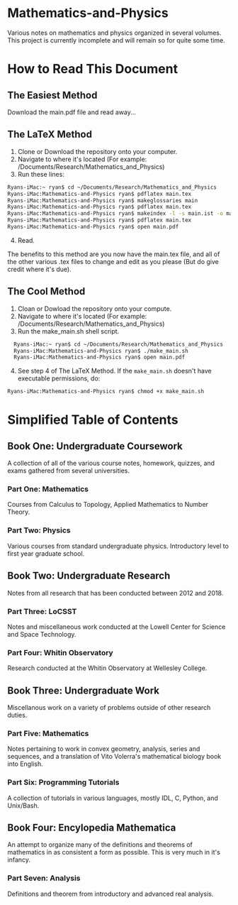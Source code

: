 # Mathematics-and-Physics
Various notes on mathematics and physics organized in several volumes. This project is currently incomplete and will remain
so for quite some time.

# How to Read This Document
## The Easiest Method
Download the main.pdf file and read away...

## The LaTeX Method
  1. Clone or Download the repository onto your computer.
  2. Navigate to where it's located (For example: /Documents/Research/Mathematics_and_Physics)
  3. Run these lines:
  ```Bash
  Ryans-iMac:~ ryan$ cd ~/Documents/Research/Mathematics_and_Physics
  Ryans-iMac:Mathematics-and-Physics ryan$ pdflatex main.tex
  Ryans-iMac:Mathematics-and-Physics ryan$ makeglossaries main
  Ryans-iMac:Mathematics-and-Physics ryan$ pdflatex main.tex
  Ryans-iMac:Mathematics-and-Physics ryan$ makeindex -l -s main.ist -o main.gls main.glo
  Ryans-iMac:Mathematics-and-Physics ryan$ pdflatex main.tex
  Ryans-iMac:Mathematics-and-Physics ryan$ open main.pdf
  ```
  4. Read.

The benefits to this method are you now have the main.tex file, and all of the other various .tex files to change and
edit as you please (But do give credit where it's due).

## The Cool Method
1. Cloan or Dowload the repository onto your compute.
2. Navigate to where it's located (For example: /Documents/Research/Mathematics_and_Physics)
3. Run the make_main.sh shell script.
```Bash
  Ryans-iMac:~ ryan$ cd ~/Documents/Research/Mathematics_and_Physics
  Ryans-iMac:Mathematics-and-Physics ryan$ ./make_main.sh
  Ryans-iMac:Mathematics-and-Physics ryan$ open main.pdf
```
4. See step 4 of The LaTeX Method.
If the `make_main.sh` doesn't have executable permissions, do:
```Bash
Ryans-iMac:Mathematics-and-Physics ryan$ chmod +x make_main.sh
```

# Simplified Table of Contents
## Book One: Undergraduate Coursework
A collection of all of the various course notes, homework, quizzes, and exams gathered from several universities.

### Part One: Mathematics
Courses from Calculus to Topology, Applied Mathematics to Number Theory.

### Part Two: Physics
Various courses from standard undergraduate physics. Introductory level to first year graduate school.

## Book Two: Undergraduate Research
Notes from all research that has been conducted between 2012 and 2018.

### Part Three: LoCSST
Notes and miscellaneous work conducted at the Lowell Center for Science and Space Technology.

### Part Four: Whitin Observatory
Research conducted at the Whitin Observatory at Wellesley College.

## Book Three: Undergraduate Work
Miscellanous work on a variety of problems outside of other research duties.

### Part Five: Mathematics
Notes pertaining to work in convex geometry, analysis, series and sequences, and a translation of Vito Volerra's mathematical
biology book into English.

### Part Six: Programming Tutorials
A collection of tutorials in various languages, mostly IDL, C, Python, and Unix/Bash.

## Book Four: Encylopedia Mathematica
An attempt to organize many of the definitions and theorems of mathematics in as consistent a form as possible.
This is very much in it's infancy.

### Part Seven: Analysis
Definitions and theorem from introductory and advanced real analysis.
